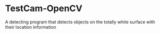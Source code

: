 # TestCam-OpenCV
A detecting program that detects objects on the totally white surface with their location information
